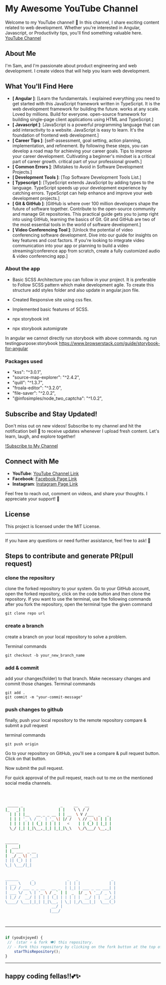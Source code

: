 # My Awesome YouTube Channel

Welcome to my YouTube channel! 🎉 In this channel, I share exciting content related to web development. Whether you're interested in Angular, Javascript, or Productivity tips, you'll find something valuable here.
[YouTube Channel](http://youtube.com/@neweraofcoding)

## About Me

I'm Sam, and I'm passionate about product engineering and web development. I create videos that will help you learn web development.

## What You'll Find Here

- **[ Angular ]**: [Learn the fundamentals. I explained everything you need to get started with this JavaScript framework written in TypeScript. It is the web development framework for building the future. works at any scale. Loved by millions. Build for everyone.  open-source framework for building single-page client applications using HTML and TypeScript.]
- **[ Javascript ]**: [JavaScript is a powerful programming language that can add interactivity to a website. JavaScript is easy to learn. It's the foundation of frontend web development.]
- **[ Career Tips ]**: [self-assessment, goal setting, action planning, implementation, and refinement. By following these steps, you can develop a road map for achieving your career goals. Tips to improve your career development. Cultivating a beginner's mindset is a critical part of career growth. critical part of your professional growth.]
- **[ Common Errors ]**: [Mistakes to Avoid in Software Development Projects.]
- **[ Development Tools ]**: [Top Software Development Tools List.]
- **[ Typescript ]**: [TypeScript extends JavaScript by adding types to the language. TypeScript speeds up your development experience by catching errors. TypeScript can help enhance and improve your web development projects.]
- **[ Git & GitHub ]**: [GitHub is where over 100 million developers shape the future of software together. Contribute to the open-source community and manage Git repositories. This practical guide gets you to jump right into using GitHub, learning the basics of Git. Git and GitHub are two of the most essential tools in the world of software development.]
- **[ Video Conferencing Tool ]**: [Unlock the potential of video conferencing software development. Dive into our guide for insights on key features and cost factors.  If you're looking to integrate video communication into your app or planning to build a video streaming/conference app from scratch, create a fully customized audio & video conferencing app.]


### About the app
- Basic SCSS Architecture you can follow in your project. It is preferable to Follow SCSS pattern which make development agile. To create this structure add styles folder and also update in angular.json file.
- Created Responsive site using css flex.
- Implemented basic features of SCSS.

- npx storybook init
- npx storybook automigrate

In angular we cannot directly run storybook with above commands.
ng run testingpurpose:storybook
https://www.browserstack.com/guide/storybook-for-angular

### Packages used
-    "kss": "^3.0.1",
-    "source-map-explorer": "^2.4.2",
-    "quill": "^1.3.7",
-    "froala-editor": "^3.2.0",
-    "file-saver": "^2.0.2",
-    "@infosimples/node_two_captcha": "^1.0.2",

## Subscribe and Stay Updated!

Don't miss out on new videos! Subscribe to my channel and hit the notification bell 🔔 to receive updates whenever I upload fresh content. Let's learn, laugh, and explore together!

[!Subscribe to My Channel](http://youtube.com/@neweraofcoding)

## Connect with Me

- **YouTube**: [YouTube Channel Link](http://youtube.com/@neweraofcoding)
- **Facebook**: [Facebook Page Link](https://www.facebook.com/learnangular2plus/)
- **Instagram**: [Instagram Page Link](https://www.instagram.com/angular_development/)

Feel free to reach out, comment on videos, and share your thoughts. I appreciate your support! 🙌

## License

This project is licensed under the MIT License.

---

If you have any questions or need further assistance, feel free to ask! 🚀

##  Steps to contribute and generate PR(pull request)

 ###  clone the repository
clone the forked repository to your system. Go to your GitHub account, open the forked repository, click on the code button and then clone the repository.
If you want to use the terminal, use the following commands after you fork the repository, open the terminal type the given command
```
git clone repo url
```
### create a branch
 create a branch on your local repository to solve a problem.

Terminal commands
```
git checkout -b your_new_branch_name
```   
###   add & commit
add your changes(folder) to that branch.
Make necessary changes and commit those changes. Terminal commands
```
git add .
git commit -m "your-commit-message"
```
### push changes to github
finally, push your local repository to the remote repository compare & submit a pull request

terminal commands
```
git push origin 
```
Go to your repository on GitHub, you'll see a compare & pull request button. Click on that button.

Now submit the pull request.
   
For quick approval of the pull request, reach out to me on the mentioned social media channels.
```bash



 _____ _                 _     __   __            
|_   _| |               | |    \ \ / /            
  | | | |__   __ _ _ __ | | __  \ V /___  _   _   
  | | | '_ \ / _` | '_ \| |/ /   \ // _ \| | | |  
  | | | | | | (_| | | | |   <    | | (_) | |_| |  
  \_/ |_| |_|\__,_|_| |_|_|\_\   \_/\___/ \__,_|  
                                                  
                                                  
______                                            
|  ___|                                           
| |_ ___  _ __                                    
|  _/ _ \| '__|                                   
| || (_) | |                                      
\_| \___/|_|                                      
                                                  
                                                  
______      _               _   _               _ 
| ___ \    (_)             | | | |             | |
| |_/ / ___ _ _ __   __ _  | |_| | ___ _ __ ___| |
| ___ \/ _ \ | '_ \ / _` | |  _  |/ _ \ '__/ _ \ |
| |_/ /  __/ | | | | (_| | | | | |  __/ | |  __/_|
\____/ \___|_|_| |_|\__, | \_| |_/\___|_|  \___(_)
                     __/ |                        
                    |___/                         

 


```
---------
```javascript

if (youEnjoyed) {
 //  (star ⭐ & fork 🍽️) this repository.
 // - Fork this repository by clicking on the fork button at the top of this page. This will create a copy of this repository in your account.
    starThisRepository();
}

```
---------
happy coding fellas!!💕✨
-----------
 



 
